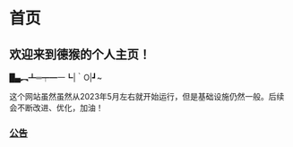 # 首页

## 欢迎来到德猴的个人主页！

█▄︻┻═┯━一┗|｀O|┛~

这个网站虽然虽然从2023年5月左右就开始运行，但是基础设施仍然一般。后续会不断改进、优化，加油！

### [公告](notice/)
